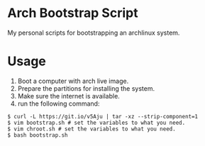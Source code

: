 # Arch Bootstrap Script

My personal scripts for bootstrapping an archlinux system.  

# Usage
1. Boot a computer with arch live image.
2. Prepare the partitions for installing the system.
3. Make sure the internet is available.
4. run the following command:
```console
$ curl -L https://git.io/v5Aju | tar -xz --strip-component=1
$ vim bootstrap.sh # set the variables to what you need.
$ vim chroot.sh # set the variables to what you need.
$ bash bootstrap.sh
```

